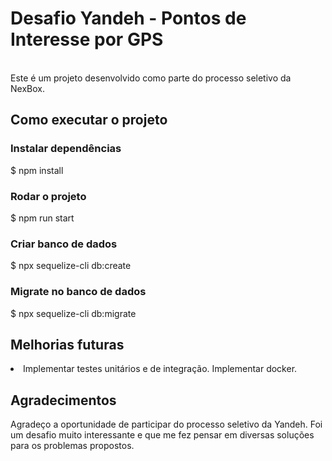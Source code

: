 # Desafio Yandeh - Pontos de Interesse por GPS
</br>
Este é um projeto desenvolvido como parte do processo seletivo da NexBox.

</br>

## Como executar o projeto

### Instalar dependências
$ npm install

### Rodar o projeto
$ npm run start

### Criar banco de dados 
$ npx sequelize-cli db:create

### Migrate no banco de dados
$ npx sequelize-cli db:migrate



## Melhorias futuras

<li>
    Implementar testes unitários e de integração.
    Implementar docker.
</li>

## Agradecimentos
Agradeço a oportunidade de participar do processo seletivo da Yandeh. Foi um desafio muito interessante e que me fez pensar em diversas soluções para os problemas propostos.
